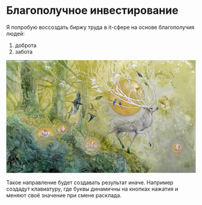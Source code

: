 # Благополучное инвестирование

Я попробую воссоздать биржу труда в it-сфере на основе благополучия людей:
1. доброта
2. забота

![](./Картинки/deer.jpg)

Такое направление будет создавать результат иначе. Например создадут клавиатуру, где буквы динамичны на кнопках нажатия и меняют своё значение при смене расклада.
